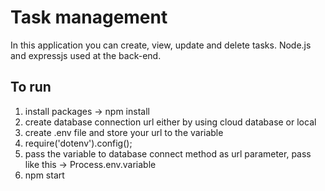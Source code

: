 # Task management
In this application you can create, view, update and delete tasks. Node.js and expressjs used at the back-end.

## To run
1. install packages  -> npm install 
2. create database connection url either by using cloud database or local
3. create .env file and store your url to the variable 
4. require('dotenv').config();
5. pass the variable to database connect method as url parameter, pass like  this -> Process.env.variable
6. npm start